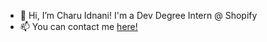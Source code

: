 - 👋 Hi, I’m Charu Idnani! I'm a Dev Degree Intern @ Shopify
- 📫 You can contact me <a href="mailto:cidnani1001@gmail.com"> here! </a>

